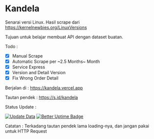 # Kandela

Senarai versi Linux. Hasil scrape dari <https://kernelnewbies.org/LinuxVersions>

Tujuan untuk belajar membuat API dengan dataset buatan.

Todo :

- [x] Manual Scrape
- [x] Automatic Scrape per ~2.5 Months~ Month
- [x] Service Express
- [x] Version and Detail Version
- [x] Fix Wrong Order Detail

Berjalan di : <https://kandela.vercel.app>

Tautan pendek : <https://s.id/kandela>

Status Update :

[![Update Data](https://github.com/fadzikri/kandela/actions/workflows/update.yml/badge.svg?branch=main)](https://github.com/fadzikri/kandela/actions/workflows/update.yml) [![Better Uptime Badge](https://betteruptime.com/status-badges/v1/monitor/ks0f.svg)](https://betteruptime.com/?utm_source=status_badge)

Catatan : Terkadang tautan pendek lama loading-nya, dan jangan pakai untuk HTTP Request
